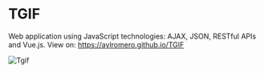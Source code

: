 # TGIF
Web application using JavaScript technologies: AJAX, JSON, RESTful APIs and Vue.js. 
View on: https://aylromero.github.io/TGIF


![Tgif](https://github.com/aylromero/TGIF/blob/master/tgif.JPG)

